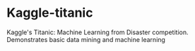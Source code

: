 # Kaggle-titanic
Kaggle's Titanic: Machine Learning from Disaster competition. Demonstrates basic data mining and machine learning
